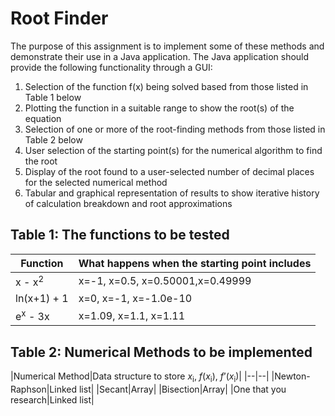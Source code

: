 # Root Finder
The purpose of this assignment is to implement some of these methods and 
demonstrate their use in a Java application. The Java application should 
provide the following functionality through a GUI:

 1. Selection of the function f(x) being solved based from those listed 
in Table 1 below
 2. Plotting the function in a suitable range to show the root(s) of the 
equation
 3. Selection of one or more of the root-finding methods from those 
listed in Table 2 below
 4. User selection of the starting point(s) for the numerical algorithm 
to find the root
 5. Display of the root found to a user-selected number of decimal 
places for the selected numerical method
 6. Tabular and graphical representation of results to show iterative 
history of calculation breakdown and root approximations

## Table 1: The functions to be tested
|Function|What happens when the starting point includes|
|--|--|
|x - x<sup>2</sup>|x=-1, x=0.5, x=0.50001,x=0.49999|
|ln(x+1) + 1|x=0, x=-1, x=-1.0e-10|
|e<sup>x</sup> - 3x|x=1.09, x=1.1, x=1.11|

## Table 2: Numerical Methods to be implemented
|Numerical Method|Data structure to store *x*<sub>i</sub>, 
*f*(*x*<sub>i</sub>), *f*’(*x*<sub>i</sub>)|
|--|--|
|Newton-Raphson|Linked list|
|Secant|Array|
|Bisection|Array|
|One that you research|Linked list|
